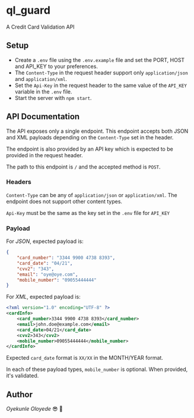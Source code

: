 # ql_guard

A Credit Card Validation API

## Setup

- Create a `.env` file using the `.env.example` file and set the PORT, HOST and API_KEY to your preferences.
- The `Content-Type` in the request header support only `application/json` and `application/xml`.
- Set the `Api-Key` in the request header to the same value of the `API_KEY` variable in the `.env` file.
- Start the server with `npm start`.

## API Documentation

The API exposes only a single endpoint. This endpoint accepts both JSON and XML payloads depending on the `Content-Type` set in the header.

The endpoint is also provided by an API key which is expected to be provided in the request header.

The path to this endpoint is `/` and the accepted method is `POST`.

### Headers

`Content-Type` can be any of `application/json` or `application/xml`. The endpoint does not support other content types.

`Api-Key` must be the same as the key set in the `.env` file for `API_KEY`

### Payload

For *JSON*, expected payload is:

```json
{
    "card_number": "3344 9900 4738 8393",
    "card_date": "04/21",
    "cvv2": "343",
    "email": "oye@oye.com",
    "mobile_number": "09055444444"
}
```

For *XML*, expected payload is:

```xml
<?xml version="1.0" encoding="UTF-8" ?>
<cardInfo>
    <card_number>3344 9900 4738 8393</card_number>
    <email>john.doe@example.com</email>
    <card_date>04/21</card_date>
    <cvv2>343</cvv2>
    <mobile_number>09055444444</mobile_number>
</cardInfo>
```

Expected `card_date` format is `XX/XX` in the MONTH/YEAR format.

In each of these payload types, `mobile_number` is optional. When provided, it's validated.

## Author
*Oyekunle Oloyede* 😎 🤙
